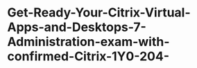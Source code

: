 # Get-Ready-Your-Citrix-Virtual-Apps-and-Desktops-7-Administration-exam-with-confirmed-Citrix-1Y0-204-